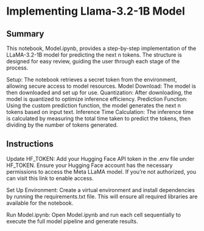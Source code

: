# Implementing Llama-3.2-1B Model

## Summary

This notebook, Model.ipynb, provides a step-by-step implementation of the LLaMA-3.2-1B model for predicting the next n tokens. The structure is designed for easy review, guiding the user through each stage of the process.

Setup: The notebook retrieves a secret token from the environment, allowing secure access to model resources.
Model Download: The model is then downloaded and set up for use.
Quantization: After downloading, the model is quantized to optimize inference efficiency.
Prediction Function: Using the custom prediction function, the model generates the next n tokens based on input text.
Inference Time Calculation: The inference time is calculated by measuring the total time taken to predict the tokens, then dividing by the number of tokens generated.

## Instructions 

Update HF_TOKEN: Add your Hugging Face API token in the .env file under HF_TOKEN. Ensure your Hugging Face account has the necessary permissions to access the Meta LLaMA model. If you’re not authorized, you can visit this link to enable access.

Set Up Environment: Create a virtual environment and install dependencies by running the requirements.txt file. This will ensure all required libraries are available for the notebook.

Run Model.ipynb: Open Model.ipynb and run each cell sequentially to execute the full model pipeline and generate results.
